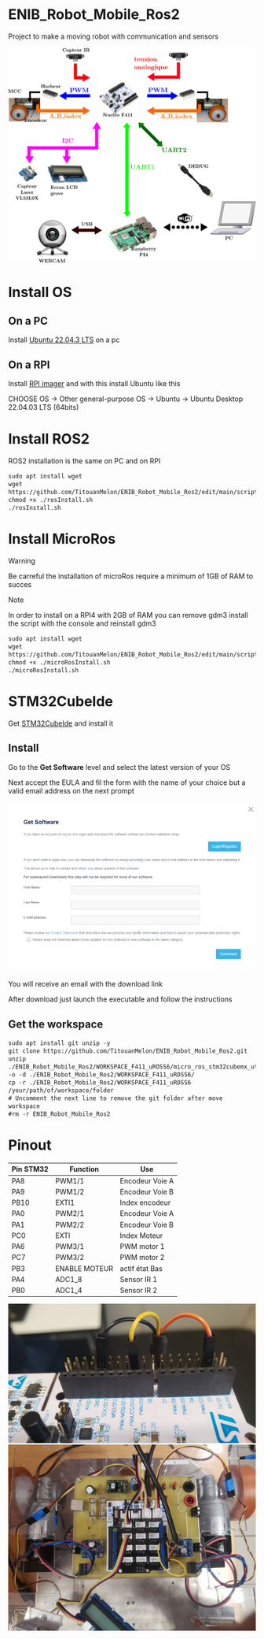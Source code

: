 # ENIB_Robot_Mobile_Ros2

Project to make a moving robot with communication and sensors

![robot sheme](./img/robotScheme.png)

# Install OS

## On a PC
  Install <a href="https://ubuntu.com/download/desktop" >Ubuntu 22.04.3 LTS</a> on a pc
## On a RPI
Install <a href="https://www.raspberrypi.com/software/">RPI imager</a> and with this install Ubuntu like this

CHOOSE OS -> Other general-purpose OS -> Ubuntu -> Ubuntu Desktop 22.04.03 LTS (64bits)

# Install ROS2

ROS2 installation is the same on PC and on RPI

```
sudo apt install wget
wget https://github.com/TitouanMelon/ENIB_Robot_Mobile_Ros2/edit/main/script/rosInstall.sh
chmod +x ./rosInstall.sh
./rosInstall.sh
```

# Install MicroRos

>[!WARNING]
>Be carreful the installation of microRos require a minimum of 1GB of RAM to succes

>[!NOTE]
>In order to install on a RPI4 with 2GB of RAM you can remove gdm3 install the script with the console and reinstall gdm3

```
sudo apt install wget
wget https://github.com/TitouanMelon/ENIB_Robot_Mobile_Ros2/edit/main/script/microRosInstall.sh
chmod +x ./microRosInstall.sh
./microRosInstall.sh
```
# STM32CubeIde

Get <a href="https://www.st.com/en/development-tools/stm32cubeide.html">STM32CubeIde</a> and install it 

## Install

Go to the **Get Software** level and select the latest version of your OS

Next accept the EULA and fil the form with the name of your choice but a valid email address on the next prompt

![STM32 prompt](./img/stm32.PNG)

You will receive an email with the download link

After download just launch the executable and follow the instructions

## Get the workspace

```
sudo apt install git unzip -y
git clone https://github.com/TitouanMelon/ENIB_Robot_Mobile_Ros2.git
unzip ./ENIB_Robot_Mobile_Ros2/WORKSPACE_F411_uROSS6/micro_ros_stm32cubemx_utils.zip -o -d ./ENIB_Robot_Mobile_Ros2/WORKSPACE_F411_uROSS6/
cp -r ./ENIB_Robot_Mobile_Ros2/WORKSPACE_F411_uROSS6 /your/path/of/workspace/folder
# Uncomment the next line to remove the git folder after move workspace
#rm -r ENIB_Robot_Mobile_Ros2
```

# Pinout

| Pin STM32 | Function      | Use             |
|---------- | ------------- | --------------- |
|PA8        | PWM1/1        | Encodeur Voie A |
|PA9        | PWM1/2        | Encodeur Voie B |
|PB10       | EXTI1         | Index encodeur  |
|PA0        | PWM2/1        | Encodeur Voie A |
|PA1        | PWM2/2        | Encodeur Voie B |
|PC0        | EXTI          | Index Moteur    |
|PA6        | PWM3/1        | PWM motor 1     |
|PC7        | PWM3/2        | PWM motor 2     |
|PB3        | ENABLE MOTEUR | actif état Bas  |
|PA4        | ADC1_8        | Sensor IR 1     |
|PB0        | ADC1_4        | Sensor IR 2     |


![STM32 prompt](./img/UART1_STM32.jpg)
![STM32 prompt](./img/Shield_Ard.jpg)
